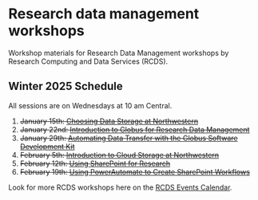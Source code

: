 # Research data management workshops
Workshop materials for Research Data Management workshops by Research Computing and Data Services (RCDS).

## Winter 2025 Schedule
All sessions are on Wednesdays at 10 am Central.
1. ~~January 15th: [Choosing Data Storage at Northwestern](https://planitpurple.northwestern.edu/event/622679)~~
2. ~~January 22nd: [Introduction to Globus for Research Data Management](https://planitpurple.northwestern.edu/event/622680)~~
3. ~~January 29th: [Automating Data Transfer with the Globus Software Development Kit](https://planitpurple.northwestern.edu/event/622671)~~
4. ~~February 5th: [Introduction to Cloud Storage at Northwestern](https://planitpurple.northwestern.edu/event/622677)~~
5. ~~February 12th: [Using SharePoint for Research](https://planitpurple.northwestern.edu/event/622683)~~
6. ~~February 19th: [Using PowerAutomate to Create SharePoint Workflows](https://planitpurple.northwestern.edu/event/622686)~~
  
  
Look for more RCDS workshops here on the [RCDS Events Calendar](https://planitpurple.northwestern.edu/calendar/4661).
